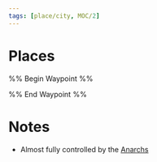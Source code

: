 ```yaml
---
tags: [place/city, MOC/2]
---
```


# Places
%% Begin Waypoint %%


%% End Waypoint %%

# Notes
- Almost fully controlled by the [Anarchs](../../Organisations/Anarchs.md#)